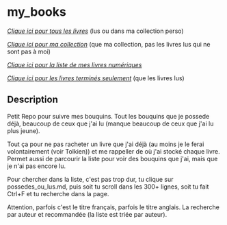 # my_books

[*Clique ici pour tous les livres*](possedes_ou_lus.md) (lus ou dans ma collection perso)

[*Clique ici pour ma collection*](Sous_listes/possedes.md) (que ma collection, pas les livres lus qui ne sont pas à moi)

[*Clique ici pour la liste de mes livres numériques*](Sous_listes/liste_ebook.md)

[*Clique ici pour les livres terminés seulement*](Sous_listes/lus.md) (que les livres lus)

## Description

Petit Repo pour suivre mes bouquins. Tout les bouquins que je possede déjà, beaucoup de ceux que j'ai lu (manque beaucoup de ceux que j'ai lu plus jeune).

Tout ça pour ne pas racheter un livre que j'ai déjà (au moins je le ferai volontairement (voir Tolkien)) et me rappeller de où j'ai stocké chaque livre. Permet aussi de parcourir la liste pour voir des bouquins que j'ai, mais que je n'ai pas encore lu. 

Pour chercher dans la liste, c'est pas trop dur, tu clique sur possedes_ou_lus.md, puis soit tu scroll dans les 300+ lignes, soit tu fait Ctrl+F et tu recherche dans la page.

Attention, parfois c'est le titre français, parfois le titre anglais. La recherche par auteur et recommandée (la liste est triée par auteur).
